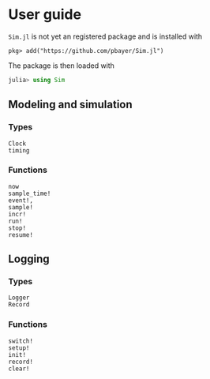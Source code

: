 # User guide

`Sim.jl` is not yet an registered package and is installed with

```
pkg> add("https://github.com/pbayer/Sim.jl")
```

The package is then loaded with

```julia
julia> using Sim
```

## Modeling and simulation

### Types

```@docs
Clock
timing
```

### Functions
```@docs
now
sample_time!
event!,
sample!
incr!
run!
stop!
resume!
```

## Logging

### Types
```@docs
Logger
Record
```

### Functions
```@docs
switch!
setup!
init!
record!
clear!
```
